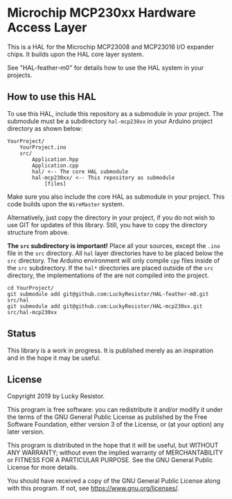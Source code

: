 # Microchip MCP230xx Hardware Access Layer
This is a HAL for the Microchip MCP23008 and MCP23016 I/O expander chips. It builds upon the HAL core layer system.

See "HAL-feather-m0" for details how to use the HAL system in your projects.

## How to use this HAL
To use this HAL, include this repository as a submodule in your project. The submodule must be a subdirectory `hal-mcp230xx` in your Arduino project directory as shown below:

```
YourProject/
	YourProject.ino
	src/
		Application.hpp
		Application.cpp
		hal/ <-- The core HAL submodule
		hal-mcp230xx/ <-- This repository as submodule
			[files]
```

Make sure you also include the core HAL as submodule in your project. This code builds upon the `WireMaster` system.

Alternatively, just copy the directory in your project, if you do not wish to use GIT for updates of this library. Still, you have to copy the directory structure from above.

**The `src` subdirectory is important!** Place all your sources, except the `.ino` file in the `src` directory. All `hal` layer directories have to be placed below the `src` directory. The Arduino environment will only compile `cpp` files inside of the `src` subdirectory. If the `hal*` directories are placed outside of the `src` directory, the implementations of the are not compiled into the project.

```
cd YourProject/
git submodule add git@github.com:LuckyResistor/HAL-feather-m0.git src/hal
git submodule add git@github.com:LuckyResistor/HAL-mcp230xx.git src/hal-mcp230xx
```

## Status
This library is a work in progress. It is published merely as an inspiration and in the hope it may be useful. 

## License
Copyright 2019 by Lucky Resistor.

This program is free software: you can redistribute it and/or modify
it under the terms of the GNU General Public License as published by
the Free Software Foundation, either version 3 of the License, or
(at your option) any later version.

This program is distributed in the hope that it will be useful,
but WITHOUT ANY WARRANTY; without even the implied warranty of
MERCHANTABILITY or FITNESS FOR A PARTICULAR PURPOSE.  See the
GNU General Public License for more details.

You should have received a copy of the GNU General Public License
along with this program.  If not, see <https://www.gnu.org/licenses/>.